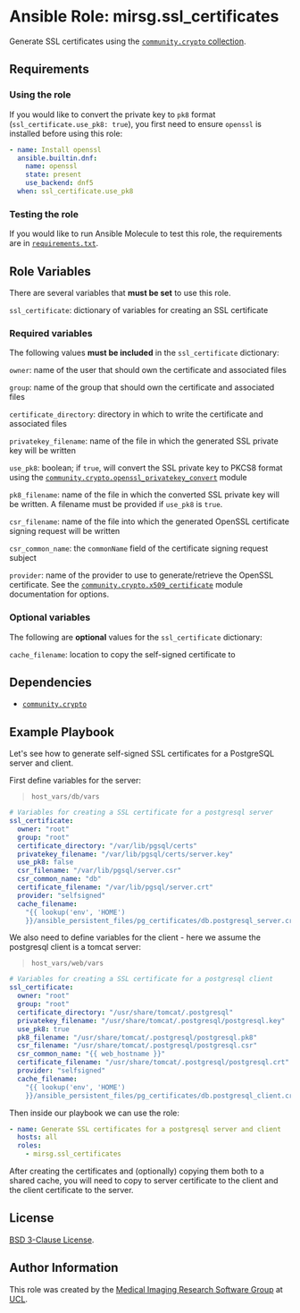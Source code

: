 # Ansible Role: mirsg.ssl_certificates

Generate SSL certificates using the
[`community.crypto` collection](https://docs.ansible.com/ansible/latest/collections/community/crypto/index.html).

## Requirements

### Using the role

If you would like to convert the private key to `pk8` format
(`ssl_certificate.use_pk8: true`), you first need to ensure `openssl` is
installed before using this role:

```yaml
- name: Install openssl
  ansible.builtin.dnf:
    name: openssl
    state: present
    use_backend: dnf5
  when: ssl_certificate.use_pk8
```

### Testing the role

If you would like to run Ansible Molecule to test this role, the requirements
are in
[`requirements.txt`](https://github.com/UCL-MIRSG/ansible-role-ssl-certificates/blob/main/requirements.txt).

## Role Variables

There are several variables that **must be set** to use this role.

`ssl_certificate`: dictionary of variables for creating an SSL certificate

### Required variables

The following values **must be included** in the `ssl_certificate` dictionary:

`owner`: name of the user that should own the certificate and associated files

`group`: name of the group that should own the certificate and associated files

`certificate_directory`: directory in which to write the certificate and
associated files

`privatekey_filename`: name of the file in which the generated SSL private key
will be written

`use_pk8`: boolean; if `true`, will convert the SSL private key to PKCS8 format
using the
[`community.crypto.openssl_privatekey_convert`](https://docs.ansible.com/ansible/devel/collections/community/crypto/openssl_privatekey_convert_module.html)
module

`pk8_filename`: name of the file in which the converted SSL private key will be
written. A filename must be provided if `use_pk8` is `true`.

`csr_filename`: name of the file into which the generated OpenSSL certificate
signing request will be written

`csr_common_name`: the `commonName` field of the certificate signing request
subject

`provider`: name of the provider to use to generate/retrieve the OpenSSL
certificate. See the
[`community.crypto.x509_certificate`](https://docs.ansible.com/ansible/latest/collections/community/crypto/x509_certificate_module.html#parameter-provider)
module documentation for options.

### Optional variables

The following are **optional** values for the `ssl_certificate` dictionary:

`cache_filename`: location to copy the self-signed certificate to

## Dependencies

- [`community.crypto`](https://docs.ansible.com/ansible/latest/collections/community/crypto/index.html)

## Example Playbook

Let's see how to generate self-signed SSL certificates for a PostgreSQL server
and client.

First define variables for the server:

> `host_vars/db/vars`

```yaml
# Variables for creating a SSL certificate for a postgresql server
ssl_certificate:
  owner: "root"
  group: "root"
  certificate_directory: "/var/lib/pgsql/certs"
  privatekey_filename: "/var/lib/pgsql/certs/server.key"
  use_pk8: false
  csr_filename: "/var/lib/pgsql/server.csr"
  csr_common_name: "db"
  certificate_filename: "/var/lib/pgsql/server.crt"
  provider: "selfsigned"
  cache_filename:
    "{{ lookup('env', 'HOME')
    }}/ansible_persistent_files/pg_certificates/db.postgresql_server.crt"
```

We also need to define variables for the client - here we assume the postgresql
client is a tomcat server:

> `host_vars/web/vars`

```yaml
# Variables for creating a SSL certificate for a postgresql client
ssl_certificate:
  owner: "root"
  group: "root"
  certificate_directory: "/usr/share/tomcat/.postgresql"
  privatekey_filename: "/usr/share/tomcat/.postgresql/postgresql.key"
  use_pk8: true
  pk8_filename: "/usr/share/tomcat/.postgresql/postgresql.pk8"
  csr_filename: "/usr/share/tomcat/.postgresql/postgresql.csr"
  csr_common_name: "{{ web_hostname }}"
  certificate_filename: "/usr/share/tomcat/.postgresql/postgresql.crt"
  provider: "selfsigned"
  cache_filename:
    "{{ lookup('env', 'HOME')
    }}/ansible_persistent_files/pg_certificates/db.postgresql_client.crt"
```

Then inside our playbook we can use the role:

```yaml
- name: Generate SSL certificates for a postgresql server and client
  hosts: all
  roles:
    - mirsg.ssl_certificates
```

After creating the certificates and (optionally) copying them both to a shared
cache, you will need to copy to server certificate to the client and the client
certificate to the server.

## License

[BSD 3-Clause License](https://github.com/UCL-MIRSG/ansible-role-ssl-certificates/blob/main/LICENSE).

## Author Information

This role was created by the
[Medical Imaging Research Software Group](https://www.ucl.ac.uk/advanced-research-computing/expertise/research-software-development/medical-imaging-research-software-group)
at [UCL](https://www.ucl.ac.uk/).
